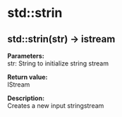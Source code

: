 # std::strin

## std::strin(str) -> istream
**Parameters:**  
str: String to initialize string stream

**Return value:**  
IStream

**Description:**  
Creates a new input stringstream